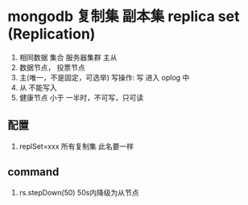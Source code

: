 # mongodb 复制集 副本集 replica set (Replication)

1. 相同数据 集合 服务器集群 主从
2. 数据节点， 投票节点
3. 主(唯一，不是固定，可选举) 写操作: 写 进入 oplog 中
4. 从 不能写入
5. 健康节点 小于 一半时，不可写，只可读

## 配置
1. replSet=xxx 所有复制集 此名要一样

## command
1. rs.stepDown(50) 50s内降级为从节点
